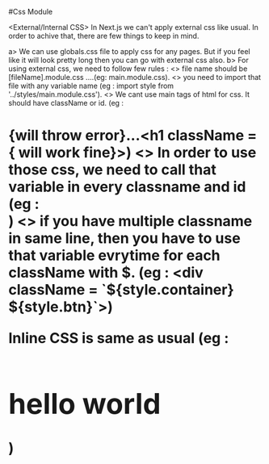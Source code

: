 #Css Module

<External/Internal CSS>
In Next.js we can't apply external css like usual. 
In order to achive that, there are few things to keep in mind.

a> We can use globals.css file to apply css for any pages. But if you feel like it will look pretty long then you can go with external css also.
b> For using external css, we need to follow few rules :
    <> file name should be [fileName].module.css ....(eg: main.module.css).
    <> you need to import that file with any variable name (eg : import style from '../styles/main.module.css').
    <> We cant use main tags of html for css. It should have className or id. (eg : <h1> {will throw error}...<h1 className = { will work fine}>)
    <> In order to use those css, we need to call that variable in every classname and id (eg : <div className = {style.header}>)
    <> if you have multiple classname in same line, then you have to use that variable evrytime for each className with $.
            (eg : <div className = `${style.container} ${style.btn}`>) 

 

<Inline CSS>
Inline CSS is same as usual (eg : <h1 style = {{color : "red"}}> hello world </h1> )